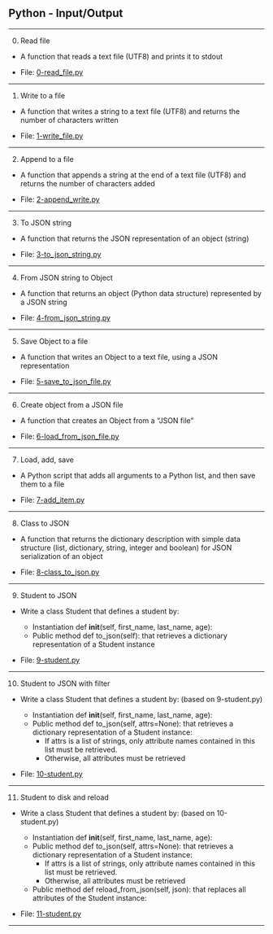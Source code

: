 ## Python - Input/Output

-------------------------

0. Read file

- A function that reads a text file (UTF8) and prints it to stdout

- File: [0-read_file.py](./0-read_file.py)

---

1. Write to a file

- A function that writes a string to a text file (UTF8) and returns the number of characters written

- File: [1-write_file.py](./1-write_file.py)

---

2. Append to a file

- A function that appends a string at the end of a text file (UTF8) and returns the number of characters added

- File: [2-append_write.py](./2-append_write.py)

---

3. To JSON string

- A function that returns the JSON representation of an object (string)

- File: [3-to_json_string.py](./3-to_json_string.py)

---

4. From JSON string to Object

- A function that returns an object (Python data structure) represented by a JSON string

- File: [4-from_json_string.py](./4-from_json_string.py)

---

5. Save Object to a file

- A function that writes an Object to a text file, using a JSON representation

- File: [5-save_to_json_file.py](./5-save_to_json_file.py)

---

6. Create object from a JSON file

- A function that creates an Object from a “JSON file”

- File: [6-load_from_json_file.py](./6-load_from_json_file.py)

---

7. Load, add, save

- A Python script that adds all arguments to a Python list, and then save them to a file

- File: [7-add_item.py](./7-add_item.py)

---

8. Class to JSON

- A function that returns the dictionary description with simple data structure (list, dictionary, string, integer and boolean) for JSON serialization of an object

- File: [8-class_to_json.py](./8-class_to_json.py)

---

9. Student to JSON

- Write a class Student that defines a student by:


    - Instantiation def __init__(self, first_name, last_name, age):
    - Public method def to_json(self): that retrieves a dictionary representation of a Student instance

- File: [9-student.py](./9-student.py)

---

10. Student to JSON with filter

- Write a class Student that defines a student by: (based on 9-student.py)

    - Instantiation def __init__(self, first_name, last_name, age):
    - Public method def to_json(self, attrs=None): that retrieves a dictionary representation of a Student instance:
        - If attrs is a list of strings, only attribute names contained in this list must be retrieved.
        - Otherwise, all attributes must be retrieved

- File: [10-student.py](./10-student.py)

---

11. Student to disk and reload

- Write a class Student that defines a student by: (based on 10-student.py)

    - Instantiation def __init__(self, first_name, last_name, age):
    - Public method def to_json(self, attrs=None): that retrieves a dictionary representation of a Student instance:
        - If attrs is a list of strings, only attribute names contained in this list must be retrieved.
        - Otherwise, all attributes must be retrieved
    - Public method def reload_from_json(self, json): that replaces all attributes of the Student instance:

- File: [11-student.py](./11-student.py)

---

